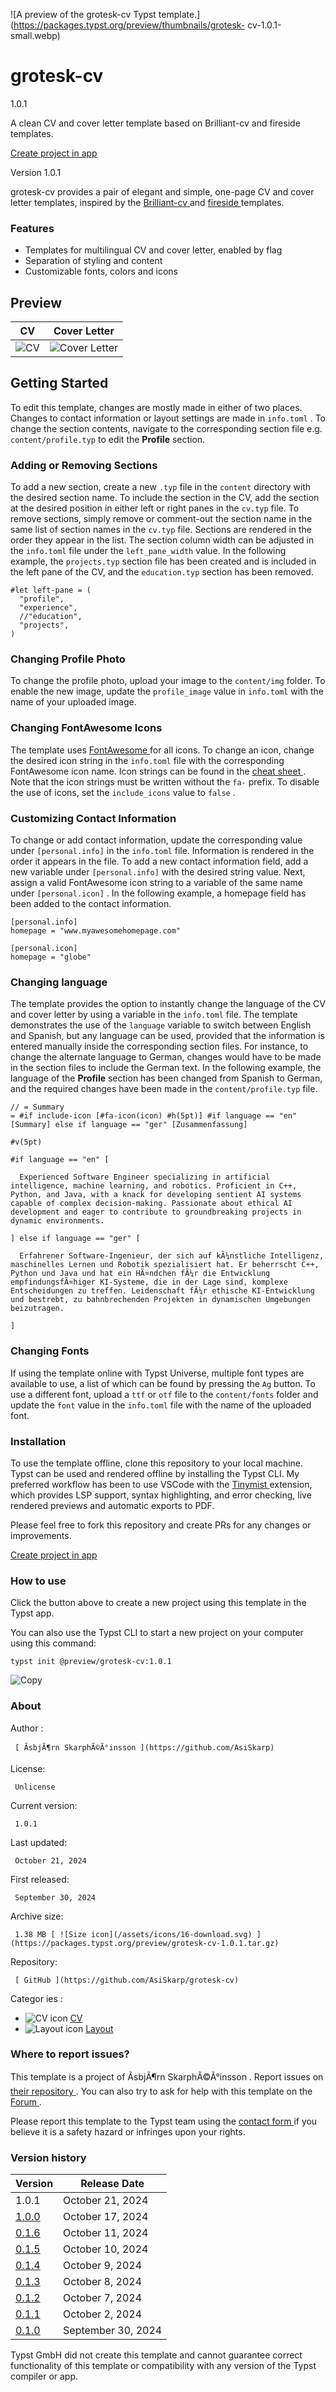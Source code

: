 ![A preview of the grotesk-cv Typst
template.](https://packages.typst.org/preview/thumbnails/grotesk-
cv-1.0.1-small.webp)

#  grotesk-cv

1.0.1

A clean CV and cover letter template based on Brilliant-cv and fireside
templates.

[ Create project in app ](/app?template=grotesk-cv&version=1.0.1)

Version 1.0.1

grotesk-cv provides a pair of elegant and simple, one-page CV and cover letter
templates, inspired by the [ Brilliant-cv
](https://typst.app/universe/package/brilliant-cv/) and [ fireside
](https://typst.app/universe/package/fireside/1.0.0/) templates.

###  Features

  * Templates for multilingual CV and cover letter, enabled by flag 
  * Separation of styling and content 
  * Customizable fonts, colors and icons 

##  Preview

CV  |  Cover Letter   
---|---  
![CV](https://raw.githubusercontent.com/AsiSkarp/grotesk-cv/main/examples/cv_example.png?raw=true) |  ![Cover Letter](https://raw.githubusercontent.com/AsiSkarp/grotesk-cv/main/examples/cover_letter_example.png?raw=true)  
  
##  Getting Started

To edit this template, changes are mostly made in either of two places.
Changes to contact information or layout settings are made in ` info.toml ` .
To change the section contents, navigate to the corresponding section file
e.g. ` content/profile.typ ` to edit the **Profile** section.

###  Adding or Removing Sections

To add a new section, create a new ` .typ ` file in the ` content ` directory
with the desired section name. To include the section in the CV, add the
section at the desired position in either left or right panes in the ` cv.typ
` file. To remove sections, simply remove or comment-out the section name in
the same list of section names in the ` cv.typ ` file. Sections are rendered
in the order they appear in the list. The section column width can be adjusted
in the ` info.toml ` file under the ` left_pane_width ` value. In the
following example, the ` projects.typ ` section file has been created and is
included in the left pane of the CV, and the ` education.typ ` section has
been removed.

    
    
    #let left-pane = (
      "profile",
      "experience",
      //"education",
      "projects",
    )
    

###  Changing Profile Photo

To change the profile photo, upload your image to the ` content/img ` folder.
To enable the new image, update the ` profile_image ` value in ` info.toml `
with the name of your uploaded image.

###  Changing FontAwesome Icons

The template uses [ FontAwesome ](https://fontawesome.com/) for all icons. To
change an icon, change the desired icon string in the ` info.toml ` file with
the corresponding FontAwesome icon name. Icon strings can be found in the [
cheat sheet ](https://fontawesome.com/v4/cheatsheet/) . Note that the icon
strings must be written without the ` fa- ` prefix. To disable the use of
icons, set the ` include_icons ` value to ` false ` .

###  Customizing Contact Information

To change or add contact information, update the corresponding value under `
[personal.info] ` in the ` info.toml ` file. Information is rendered in the
order it appears in the file. To add a new contact information field, add a
new variable under ` [personal.info] ` with the desired string value. Next,
assign a valid FontAwesome icon string to a variable of the same name under `
[personal.icon] ` . In the following example, a homepage field has been added
to the contact information.

    
    
    [personal.info]
    homepage = "www.myawesomehomepage.com"
    
    [personal.icon]
    homepage = "globe"
    

###  Changing language

The template provides the option to instantly change the language of the CV
and cover letter by using a variable in the ` info.toml ` file. The template
demonstrates the use of the ` language ` variable to switch between English
and Spanish, but any language can be used, provided that the information is
entered manually inside the corresponding section files. For instance, to
change the alternate language to German, changes would have to be made in the
section files to include the German text. In the following example, the
language of the **Profile** section has been changed from Spanish to German,
and the required changes have been made in the ` content/profile.typ ` file.

    
    
    // = Summary
    = #if include-icon [#fa-icon(icon) #h(5pt)] #if language == "en" [Summary] else if language == "ger" [Zusammenfassung]
    
    #v(5pt)
    
    #if language == "en" [
    
      Experienced Software Engineer specializing in artificial intelligence, machine learning, and robotics. Proficient in C++, Python, and Java, with a knack for developing sentient AI systems capable of complex decision-making. Passionate about ethical AI development and eager to contribute to groundbreaking projects in dynamic environments.
    
    ] else if language == "ger" [
    
      Erfahrener Software-Ingenieur, der sich auf kÃ¼nstliche Intelligenz, maschinelles Lernen und Robotik spezialisiert hat. Er beherrscht C++, Python und Java und hat ein HÃ¤ndchen fÃ¼r die Entwicklung empfindungsfÃ¤higer KI-Systeme, die in der Lage sind, komplexe Entscheidungen zu treffen. Leidenschaft fÃ¼r ethische KI-Entwicklung und bestrebt, zu bahnbrechenden Projekten in dynamischen Umgebungen beizutragen.
    
    ]
    
    

###  Changing Fonts

If using the template online with Typst Universe, multiple font types are
available to use, a list of which can be found by pressing the ` Ag ` button.
To use a different font, upload a ` ttf ` or ` otf ` file to the `
content/fonts ` folder and update the ` font ` value in the ` info.toml ` file
with the name of the uploaded font.

###  Installation

To use the template offline, clone this repository to your local machine.
Typst can be used and rendered offline by installing the Typst CLI. My
preferred workflow has been to use VSCode with the [ Tinymist
](https://github.com/Myriad-Dreamin/tinymist/releases) extension, which
provides LSP support, syntax highlighting, and error checking, live rendered
previews and automatic exports to PDF.

Please feel free to fork this repository and create PRs for any changes or
improvements.

[ Create project in app ](/app?template=grotesk-cv&version=1.0.1)

###  How to use

Click the button above to create a new project using this template in the
Typst app.

You can also use the Typst CLI to start a new project on your computer using
this command:

    
    
    typst init @preview/grotesk-cv:1.0.1

![Copy](/assets/icons/16-copy.svg)

###  About

Author  :

     [ ÃsbjÃ¶rn SkarphÃ©Ã°insson ](https://github.com/AsiSkarp)
License:

     Unlicense 
Current version:

     1.0.1 
Last updated:

     October 21, 2024 
First released:

     September 30, 2024 
Archive size:

     1.38 MB [ ![Size icon](/assets/icons/16-download.svg) ](https://packages.typst.org/preview/grotesk-cv-1.0.1.tar.gz)
Repository:

     [ GitHub ](https://github.com/AsiSkarp/grotesk-cv)
Categor  ies  :

    

  * ![CV icon](/assets/icons/16-user.svg) [ CV ](https://typst.app/universe/search/?category=cv)
  * ![Layout icon](/assets/icons/16-layout.svg) [ Layout ](https://typst.app/universe/search/?category=layout)

###  Where to report issues?

This  template  is a project of  ÃsbjÃ¶rn SkarphÃ©Ã°insson  .  Report issues
on  [ their repository ](https://github.com/AsiSkarp/grotesk-cv) .  You can
also try to ask for help with this  template  on the  [ Forum
](https://forum.typst.app) .

Please report this  template  to the Typst team using the  [ contact form
](https://typst.app/contact) if you believe it is a safety hazard or infringes
upon your rights.

###  Version history

Version  |  Release Date   
---|---  
1.0.1  |  October 21, 2024   
[ 1.0.0 ](https://typst.app/universe/package/grotesk-cv/1.0.0/) |  October 17, 2024   
[ 0.1.6 ](https://typst.app/universe/package/grotesk-cv/0.1.6/) |  October 11, 2024   
[ 0.1.5 ](https://typst.app/universe/package/grotesk-cv/0.1.5/) |  October 10, 2024   
[ 0.1.4 ](https://typst.app/universe/package/grotesk-cv/0.1.4/) |  October 9, 2024   
[ 0.1.3 ](https://typst.app/universe/package/grotesk-cv/0.1.3/) |  October 8, 2024   
[ 0.1.2 ](https://typst.app/universe/package/grotesk-cv/0.1.2/) |  October 7, 2024   
[ 0.1.1 ](https://typst.app/universe/package/grotesk-cv/0.1.1/) |  October 2, 2024   
[ 0.1.0 ](https://typst.app/universe/package/grotesk-cv/0.1.0/) |  September 30, 2024   
  
Typst GmbH did not create this  template  and cannot guarantee correct
functionality of this  template  or compatibility with any version of the
Typst compiler or app.

